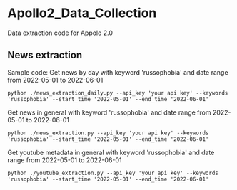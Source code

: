 # Apollo2_Data_Collection
Data extraction code for Appolo 2.0

## News extraction
Sample code:
Get news by day with keyword 'russophobia' and date range from 2022-05-01 to 2022-06-01
```
python ./news_extraction_daily.py --api_key 'your api key' --keywords 'russophobia' --start_time '2022-05-01' --end_time '2022-06-01'
```
Get news in general with keyword 'russophobia' and date range from 2022-05-01 to 2022-06-01
```
python ./news_extraction.py --api_key 'your api key' --keywords 'russophobia' --start_time '2022-05-01' --end_time '2022-06-01'
```
Get youtube metadata in general with keyword 'russophobia' and date range from 2022-05-01 to 2022-06-01
```
python ./youtube_extraction.py --api_key 'your api key' --keywords 'russophobia' --start_time '2022-05-01' --end_time '2022-06-01'
```
